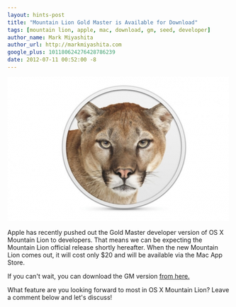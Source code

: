 ```yaml
---
layout: hints-post
title: "Mountain Lion Gold Master is Available for Download"
tags: [mountain lion, apple, mac, download, gm, seed, developer]
author_name: Mark Miyashita
author_url: http://markmiyashita.com
google_plus: 101180624276428786239
date: 2012-07-11 00:52:00 -8
---
```


<img class="clear blog-image-full-border" src="/images/os-x-mountain-lion.jpeg" title="Mountain Lion">

Apple has recently pushed out the Gold Master developer version of OS X Mountain Lion to developers. That means we can be expecting the Mountain Lion official release shortly hereafter. When the new Mountain Lion comes out, it will cost only $20 and will be available via the Mac App Store.

If you can't wait, you can download the GM version <a href="http://imzdl.tumblr.com/">from here.</a>

What feature are you looking forward to most in OS X Mountain Lion? Leave a comment below and let's discuss!